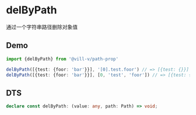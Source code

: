 # delByPath

通过一个字符串路径删除对象值

## Demo

```ts twoslash
import {delByPath} from '@vill-v/path-prop'

delByPath([{test: {foor: 'bar'}}], '[0].test.foor') // => [{test: {}}]
delByPath([{test: {foor: 'bar'}}], [0, 'test', 'foor']) // => [{test: {}}]
```

## DTS

```ts
declare const delByPath: (value: any, path: Path) => void;
```
